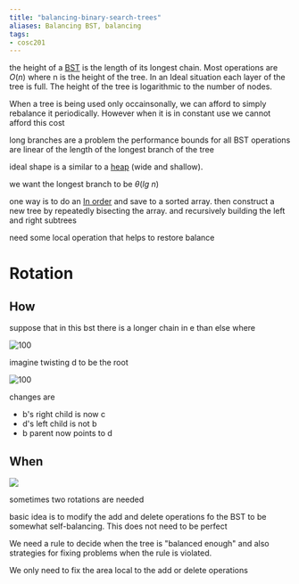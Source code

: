 ```yaml
---
title: "balancing-binary-search-trees"
aliases: Balancing BST, balancing
tags: 
- cosc201
---
```


the height of a [BST](notes/binary-search-tree.md) is the length of its longest chain. Most operations are $O(n)$ where n is the height of the tree. In an Ideal situation each layer of the tree is full. The height of the tree is logarithmic to the number of nodes. 

When a tree is being used only occainsonally, we can afford to simply rebalance it periodically. However when it is in constant use we cannot afford this cost

long branches are a problem
the performance bounds for all BST operations are linear of the length of the longest branch of the tree

ideal shape is a similar to a [heap](notes/heap.md) (wide and shallow).

we want the longest branch to be $\theta(lg\ n)$ 

one way is to do an [In order](notes/tree-traversal.md#In%20order) and save to a sorted array. then construct a new tree by repeatedly bisecting the array. and recursively building the left and right subtrees

need some local operation that helps to restore balance

# Rotation
## How
suppose that in this bst there is a longer chain in e than else where

![100](https://i.imgur.com/SmDsZd1.png)

imagine twisting d to be the root

![100](https://i.imgur.com/6MoYHX1.png)

changes are
- b's right child is now c
- d's left child is not b
- b parent now points to d

## When
![](https://i.imgur.com/vjvMVM3.png)

sometimes two rotations are needed

basic idea is to modify the add and delete operations fo the BST to be somewhat self-balancing. This does not need to be perfect

We need a rule to decide when the tree is "balanced enough" and also strategies for fixing problems when the rule is violated.

We only need to fix the area local to the add or delete operations
